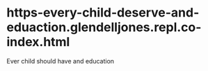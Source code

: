 # https-every-child-deserve-and-eduaction.glendelljones.repl.co-index.html
Ever child should have and education
